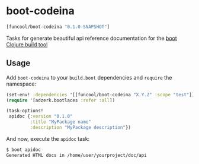 # boot-codeina

```clojure
[funcool/boot-codeina "0.1.0-SNAPSHOT"]
```

Tasks for generate beautiful api reference documentation for the [boot Clojure build tool][1]


## Usage

Add `boot-codeina` to your `build.boot` dependencies and `require` the namespace:

```clj
(set-env! :dependencies '[[funcool/boot-codeina "X.Y.Z" :scope "test"]])
(require '[adzerk.bootlaces :refer :all])

(task-options!
 apidoc {:version "0.1.0"
         :title "MyPackage name"
         :description "MyPackage description"})
```


And now, execute the `apidoc` task:

```bash
$ boot apidoc
Generated HTML docs in /home/user/yourproject/doc/api
```

[1]: https://github.com/boot-clj/boot
